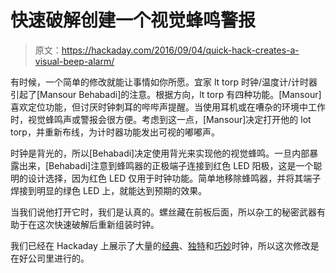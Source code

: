 # 快速破解创建一个视觉蜂鸣警报

> 原文：<https://hackaday.com/2016/09/04/quick-hack-creates-a-visual-beep-alarm/>

有时候，一个简单的修改就能让事情如你所愿。宜家 lt torp 时钟/温度计/计时器引起了[Mansour Behabadi]的注意。根据方向，lt torp 有四种功能。[Mansour]喜欢定位功能，但讨厌时钟刺耳的哔哔声提醒。当使用耳机或在嘈杂的环境中工作时，视觉蜂鸣声或警报会很方便。考虑到这一点，[Mansour]决定打开他的 lot torp，并重新布线，为计时器功能发出可视的嘟嘟声。

时钟是背光的，所以[Behabadi]决定使用背光来实现他的视觉蜂鸣。一旦内部暴露出来，[Behabadi]注意到蜂鸣器的正极端子连接到红色 LED 阳极，这是一个聪明的设计选择，因为红色 LED 仅用于时钟功能。简单地移除蜂鸣器，并将其端子焊接到明显的绿色 LED 上，就能达到预期的效果。

当我们说他打开它时，我们是认真的。螺丝藏在前板后面，所以杂工的秘密武器有助于在这次快速破解后重新组装时钟。

我们已经在 Hackaday 上展示了大量的[经典](http://hackaday.com/2016/07/10/walnut-guitar-back-yields-wood-for-classy-word-clock/)、[独特](http://hackaday.com/2016/04/24/plexitube-owl-clock-watches-you-sleep/)和[巧妙](http://hackaday.com/2016/06/01/transistor-logic-clock-has-777-transistors/)时钟，所以这次修改是在好公司里进行的。